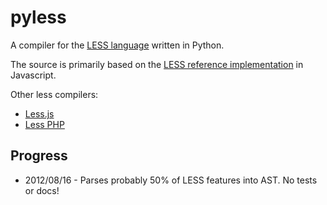 pyless
======

A compiler for the [LESS language](http://www/lesscss.org/) written in Python.

The source is primarily based on the [LESS reference implementation](https://github.com/cloudhead/less.js) in Javascript.

Other less compilers:
-  [Less.js](https://github.com/cloudhead/less.js)
-  [Less PHP](https://github.com/leafo/lessphp)


Progress
------

- 2012/08/16 - Parses probably 50% of LESS features into AST. No tests or docs!